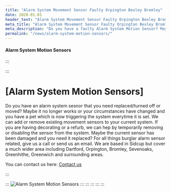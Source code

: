 ```yaml
---
title: "Alarm System Movement Sensor Faulty Orpington Bexley Bromley"
date: 2020-01-01
header_text: "Alarm System Movement Sensor Faulty Orpington Bexley Bromley"
meta_title: "Alarm System Movement Sensor Faulty Orpington Bexley Bromley"
meta_description: "Do you have a faulty Alarm System Motion Sensor? Maybe you need your sensor removed for decorating or a refurb. Give us a call on 020 8302 4065."
permalink: "/news/alarm-system-motion-sensors/"
---
```


#### Alarm System Motion Sensors

:::

::: 
# [Alarm System Motion Sensors]

Do you have an alarm system sesnor that you need replaced/turned off or moved? Maybe it no longer works or your circumstances have changed and you have a pet which is now triggering the system everytime it is set. We can add or remove existing movement sensors to your current system. If you are having decorating or a refurb, we can hep by temporarily removing or disabling the sensor from the system. Maybe the current sensor has been damaged and you need it replaced? For all things burglar alarm sensor related, give us a call or send us an email. We are based in Sidcup but cover a much wider area including Dartford, Orpington, Bromley, Sevenoaks, Greenhithe, Greenwich and surrounding areas.

You can contact us here: [Contact us](../contact.php.html)

:::

::: 
![Alarm System Motion Sensors](https://res.cloudinary.com/kbs/image/upload/pxdfoojprpweoiyfusrp.jpg)
:::
:::
:::
:::
:::